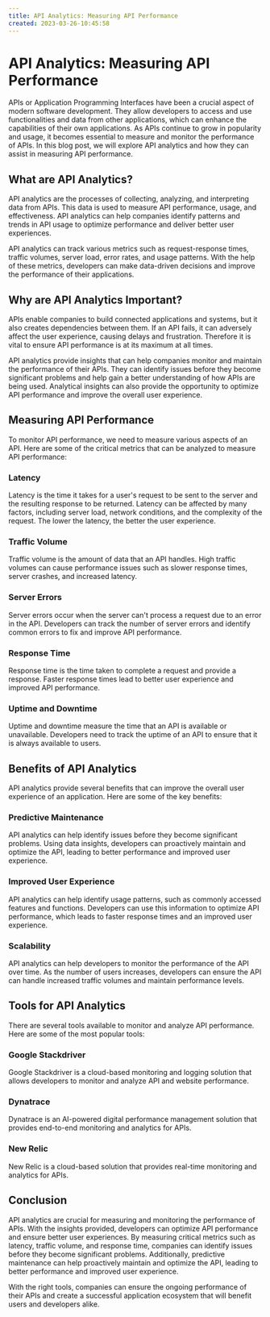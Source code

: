 ```yaml
---
title: API Analytics: Measuring API Performance 
created: 2023-03-26-10:45:58
---
```


# API Analytics: Measuring API Performance

APIs or Application Programming Interfaces have been a crucial aspect of modern software development. They allow developers to access and use functionalities and data from other applications, which can enhance the capabilities of their own applications. As APIs continue to grow in popularity and usage, it becomes essential to measure and monitor the performance of APIs. In this blog post, we will explore API analytics and how they can assist in measuring API performance.

## What are API Analytics?

API analytics are the processes of collecting, analyzing, and interpreting data from APIs. This data is used to measure API performance, usage, and effectiveness. API analytics can help companies identify patterns and trends in API usage to optimize performance and deliver better user experiences.

API analytics can track various metrics such as request-response times, traffic volumes, server load, error rates, and usage patterns. With the help of these metrics, developers can make data-driven decisions and improve the performance of their applications.

## Why are API Analytics Important?

APIs enable companies to build connected applications and systems, but it also creates dependencies between them. If an API fails, it can adversely affect the user experience, causing delays and frustration. Therefore it is vital to ensure API performance is at its maximum at all times.

API analytics provide insights that can help companies monitor and maintain the performance of their APIs. They can identify issues before they become significant problems and help gain a better understanding of how APIs are being used. Analytical insights can also provide the opportunity to optimize API performance and improve the overall user experience.

## Measuring API Performance

To monitor API performance, we need to measure various aspects of an API. Here are some of the critical metrics that can be analyzed to measure API performance:

### Latency

Latency is the time it takes for a user's request to be sent to the server and the resulting response to be returned. Latency can be affected by many factors, including server load, network conditions, and the complexity of the request. The lower the latency, the better the user experience.

### Traffic Volume

Traffic volume is the amount of data that an API handles. High traffic volumes can cause performance issues such as slower response times, server crashes, and increased latency.

### Server Errors

Server errors occur when the server can't process a request due to an error in the API. Developers can track the number of server errors and identify common errors to fix and improve API performance.

### Response Time

Response time is the time taken to complete a request and provide a response. Faster response times lead to better user experience and improved API performance.

### Uptime and Downtime

Uptime and downtime measure the time that an API is available or unavailable. Developers need to track the uptime of an API to ensure that it is always available to users.

## Benefits of API Analytics

API analytics provide several benefits that can improve the overall user experience of an application. Here are some of the key benefits:

### Predictive Maintenance

API analytics can help identify issues before they become significant problems. Using data insights, developers can proactively maintain and optimize the API, leading to better performance and improved user experience.

### Improved User Experience

API analytics can help identify usage patterns, such as commonly accessed features and functions. Developers can use this information to optimize API performance, which leads to faster response times and an improved user experience.

### Scalability

API analytics can help developers to monitor the performance of the API over time. As the number of users increases, developers can ensure the API can handle increased traffic volumes and maintain performance levels.

## Tools for API Analytics

There are several tools available to monitor and analyze API performance. Here are some of the most popular tools:

### Google Stackdriver

Google Stackdriver is a cloud-based monitoring and logging solution that allows developers to monitor and analyze API and website performance.

### Dynatrace

Dynatrace is an AI-powered digital performance management solution that provides end-to-end monitoring and analytics for APIs.

### New Relic

New Relic is a cloud-based solution that provides real-time monitoring and analytics for APIs.

## Conclusion

API analytics are crucial for measuring and monitoring the performance of APIs. With the insights provided, developers can optimize API performance and ensure better user experiences. By measuring critical metrics such as latency, traffic volume, and response time, companies can identify issues before they become significant problems. Additionally, predictive maintenance can help proactively maintain and optimize the API, leading to better performance and improved user experience.

With the right tools, companies can ensure the ongoing performance of their APIs and create a successful application ecosystem that will benefit users and developers alike.
